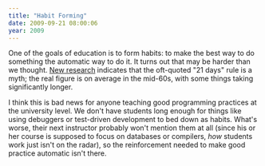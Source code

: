 ```yaml
---
title: "Habit Forming"
date: 2009-09-21 08:00:06
year: 2009
---
```

One of the goals of education is to form habits: to make the best way to do something the automatic way to do it.  It turns out that may be harder than we thought. <a href="http://www.spring.org.uk/2009/09/how-long-to-form-a-habit.php"> New research</a> indicates that the oft-quoted "21 days" rule is a myth; the real figure is on average in the mid-60s, with some things taking significantly longer.

I think this is bad news for anyone teaching good programming practices at the university level. We don't have students long enough for things like using debuggers or test-driven development to bed down as habits. What's worse, their next instructor probably won't mention them at all (since his or her course is supposed to focus on databases or compilers, <em>how</em> students work just isn't on the radar), so the reinforcement needed to make good practice automatic isn't there.
